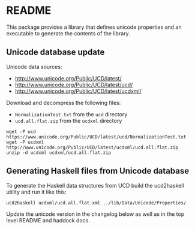 # README

This package provides a library that defines unicode properties and an
executable to generate the contents of the library.

## Unicode database update

Unicode data sources:
* http://www.unicode.org/Public/UCD/latest/
* http://www.unicode.org/Public/UCD/latest/ucd/
* http://www.unicode.org/Public/UCD/latest/ucdxml/

Download and decompress the following files:
* `NormalizationTest.txt` from the `ucd` directory
* `ucd.all.flat.zip` from the `ucdxml` directory

```
wget -P ucd https://www.unicode.org/Public/UCD/latest/ucd/NormalizationTest.txt
wget -P ucdxml http://www.unicode.org/Public/UCD/latest/ucdxml/ucd.all.flat.zip
unzip -d ucdxml ucdxml/ucd.all.flat.zip
```

## Generating Haskell files from Unicode database

To generate the Haskell data structures from UCD build the ucd2haskell
utility and run it like this:
```
ucd2haskell ucdxml/ucd.all.flat.xml ../lib/Data/Unicode/Properties/
```

Update the unicode version in the changelog below as well as in the top
level README and haddock docs.
